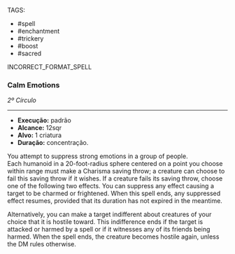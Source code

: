 TAGS:
- #spell
- #enchantment
- #trickery
- #boost
- #sacred

INCORRECT_FORMAT_SPELL
### Calm Emotions
*2º Círculo*
___
- **Execução:** padrão
- **Alcance:** 12sqr
- **Alvo:** 1 criatura
- **Duração:** concentração.

You attempt to suppress strong emotions in a group of people.  
Each humanoid in a 20-foot-radius sphere centered on a point you choose within range must make a Charisma saving throw; a creature can choose to fail this saving throw if it wishes. If a creature fails its saving throw, choose one of the following two effects. You can suppress any effect causing a target to be charmed or frightened. When this spell ends, any suppressed effect resumes, provided that its duration has not expired in the meantime.  
  
Alternatively, you can make a target indifferent about creatures of your choice that it is hostile toward. This indifference ends if the target is attacked or harmed by a spell or if it witnesses any of its friends being harmed. When the spell ends, the creature becomes hostile again, unless the DM rules otherwise.
